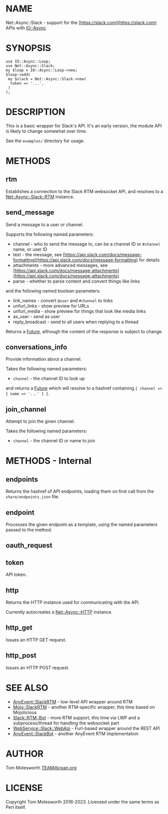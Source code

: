 # NAME

Net::Async::Slack - support for the [https://slack.com](https://slack.com) APIs with [IO::Async](https://metacpan.org/pod/IO%3A%3AAsync)

# SYNOPSIS

    use IO::Async::Loop;
    use Net::Async::Slack;
    my $loop = IO::Async::Loop->new;
    $loop->add(
     my $slack = Net::Async::Slack->new(
      token => '...',
     )
    );

# DESCRIPTION

This is a basic wrapper for Slack's API. It's an early version, the module API is likely
to change somewhat over time.

See the `examples/` directory for usage.

# METHODS

## rtm

Establishes a connection to the Slack RTM websocket API, and
resolves to a [Net::Async::Slack::RTM](https://metacpan.org/pod/Net%3A%3AAsync%3A%3ASlack%3A%3ARTM) instance.

## send\_message

Send a message to a user or channel.

Supports the following named parameters:

- channel - who to send the message to, can be a channel ID or `#channel` name, or user ID
- text - the message, see [https://api.slack.com/docs/message-formatting](https://api.slack.com/docs/message-formatting) for details
- attachments - more advanced messages, see [https://api.slack.com/docs/message-attachments](https://api.slack.com/docs/message-attachments)
- parse - whether to parse content and convert things like links

and the following named boolean parameters:

- link\_names - convert `@user` and `#channel` to links
- unfurl\_links - show preview for URLs
- unfurl\_media - show preview for things that look like media links
- as\_user - send as user
- reply\_broadcast - send to all users when replying to a thread

Returns a [Future](https://metacpan.org/pod/Future), although the content of the response is subject to change.

## conversations\_info

Provide information about a channel.

Takes the following named parameters:

- `channel` - the channel ID to look up

and returns a [Future](https://metacpan.org/pod/Future) which will resolve to a hashref containing
`{ channel => { name => '...' } }`.

## join\_channel

Attempt to join the given channel.

Takes the following named parameters:

- `channel` - the channel ID or name to join

# METHODS - Internal

## endpoints

Returns the hashref of API endpoints, loading them on first call from the `share/endpoints.json` file.

## endpoint

Processes the given endpoint as a template, using the named parameters
passed to the method.

## oauth\_request

## token

API token.

## http

Returns the HTTP instance used for communicating with the API.

Currently autocreates a [Net::Async::HTTP](https://metacpan.org/pod/Net%3A%3AAsync%3A%3AHTTP) instance.

## http\_get

Issues an HTTP GET request.

## http\_post

Issues an HTTP POST request.

# SEE ALSO

- [AnyEvent::SlackRTM](https://metacpan.org/pod/AnyEvent%3A%3ASlackRTM) - low-level API wrapper around RTM
- [Mojo::SlackRTM](https://metacpan.org/pod/Mojo%3A%3ASlackRTM) - another RTM-specific wrapper, this time based on Mojolicious
- [Slack::RTM::Bot](https://metacpan.org/pod/Slack%3A%3ARTM%3A%3ABot) - more RTM support, this time via LWP and a subprocess/thread for handling the websocket part
- [WebService::Slack::WebApi](https://metacpan.org/pod/WebService%3A%3ASlack%3A%3AWebApi) - Furl-based wrapper around the REST API
- [AnyEvent::SlackBot](https://metacpan.org/pod/AnyEvent%3A%3ASlackBot) - another AnyEvent RTM implementation

# AUTHOR

Tom Molesworth <TEAM@cpan.org>

# LICENSE

Copyright Tom Molesworth 2016-2023. Licensed under the same terms as Perl itself.
